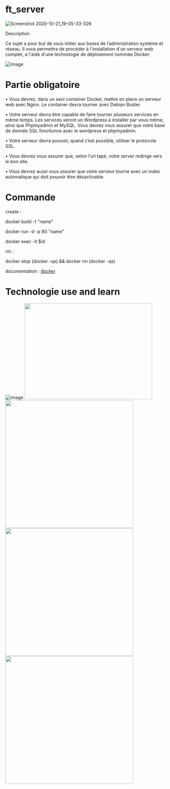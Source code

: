 # ft_server

![Screenshot 2020-10-21_19-05-33-326](https://user-images.githubusercontent.com/45235527/96754056-0d781c00-13d1-11eb-8784-218becc41a82.png)

Description

Ce sujet a pour but de vous initier aux bases de l’administration système et réseau. Il vous permettra de procéder à
l'installation d'un serveur web complet, a l'aide d'une technologie de déploiement nommée Docker.

![image](https://user-images.githubusercontent.com/45235527/96755415-fd613c00-13d2-11eb-9e80-ca852dbd7cac.png)


# Partie obligatoire

• Vous devrez, dans un seul container Docker, mettre en place un serveur web avec
Nginx. Le container devra tourner avec Debian Buster.

• Votre serveur devra être capable de faire tourner plusieurs services en même temps.
Les services seront un Wordpress à installer par vous même, ainsi que Phpmyadmin
et MySQL. Vous devrez vous assurer que votre base de donnée SQL fonctionne
avec le wordpress et phpmyadmin.

• Votre serveur devra pouvoir, quand c’est possible, utiliser le protocole SSL.

• Vous devrez vous assurer que, selon l’url tapé, votre server redirige vers le bon
site.

• Vous devrez aussi vous assurer que votre serveur tourne avec un index automatique
qui doit pouvoir être désactivable.


# Commande

create :

docker build -t "name"

docker run -d -p 80 "name"

docker exec -it $id

rm :

docker stop (docker -qs) && docker rm (docker -qs)

documentation : <a href="https://www.padok.fr/blog/docker-docker-compose-commandes-connaitre">docker</a>


# Technologie use and learn

![image](https://user-images.githubusercontent.com/45235527/96755415-fd613c00-13d2-11eb-9e80-ca852dbd7cac.png) <img src="https://user-images.githubusercontent.com/45235527/96755516-1b2ea100-13d3-11eb-90a5-eef37dc45090.png" width="400" height="300" /> <img src="https://user-images.githubusercontent.com/45235527/96755596-36011580-13d3-11eb-8f1f-3d0df5ca7782.png" width="400" height="400" /> <img src="https://user-images.githubusercontent.com/45235527/96755726-5e890f80-13d3-11eb-9c6b-5ac803a7a5fc.png" width="400" height="400" /> <img src="https://user-images.githubusercontent.com/45235527/96755647-47e2b880-13d3-11eb-918f-e904e959f4f9.png" width="400" height="400" />
